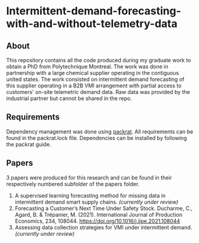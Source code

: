 # Intermittent-demand-forecasting-with-and-without-telemetry-data
## About
This repository contains all the code produced during my graduate work to obtain a PhD from Polytechnique Montreal.
The work was done in partnership with a large chemical supplier operating in the contiguous united states. 
The work consisted on intermittent demand forecasting of this supplier operating in a B2B VMI arrangement with partial access to customers' on-site telemetric demand data.
Raw data was provided by the industrial partner but cannot be shared in the repo.

## Requirements
Dependency management was done using [packrat](https://rstudio.github.io/packrat/). All requirements can be found in the packrat.lock file. 
Dependencies can be installed by following the packrat guide.

## Papers
3 papers were produced for this research and can be found in their respectively numbered subfolder of the papers folder.
1. A supervised learning forecasting method for missing data in intermittent demand smart supply chains. *(currently under review)*
2. Forecasting a Customer’s Next Time Under Safety Stock. Ducharme, C., Agard, B. & Trépanier, M. (2021). International Journal of Production Economics, 234, 108044. https://doi.org/10.1016/j.ijpe.2021.108044
3. Assessing data collection strategies for VMI under intermittent demand. *(currently under review)*
